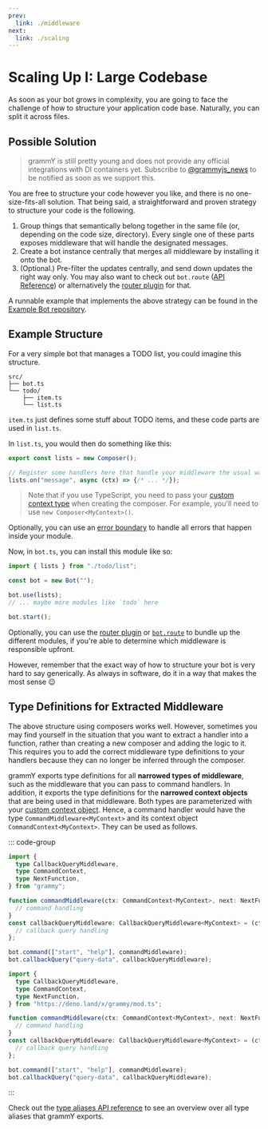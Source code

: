 ```yaml
---
prev:
  link: ./middleware
next:
  link: ./scaling
---
```


# Scaling Up I: Large Codebase

As soon as your bot grows in complexity, you are going to face the challenge of how to structure your application code base.
Naturally, you can split it across files.

## Possible Solution

> grammY is still pretty young and does not provide any official integrations with DI containers yet.
> Subscribe to [@grammyjs_news](https://t.me/grammyjs_news) to be notified as soon as we support this.

You are free to structure your code however you like, and there is no one-size-fits-all solution.
That being said, a straightforward and proven strategy to structure your code is the following.

1. Group things that semantically belong together in the same file (or, depending on the code size, directory).
   Every single one of these parts exposes middleware that will handle the designated messages.
2. Create a bot instance centrally that merges all middleware by installing it onto the bot.
3. (Optional.) Pre-filter the updates centrally, and send down updates the right way only.
   You may also want to check out `bot.route` ([API Reference](https://deno.land/x/grammy/mod.ts?s=Composer#method_route_0)) or alternatively the [router plugin](../plugins/router) for that.

A runnable example that implements the above strategy can be found in the [Example Bot repository](https://github.com/grammyjs/examples/tree/main/scaling).

## Example Structure

For a very simple bot that manages a TODO list, you could imagine this structure.

```asciiart:no-line-numbers
src/
├── bot.ts
└── todo/
    ├── item.ts
    └── list.ts
```

`item.ts` just defines some stuff about TODO items, and these code parts are used in `list.ts`.

In `list.ts`, you would then do something like this:

```ts
export const lists = new Composer();

// Register some handlers here that handle your middleware the usual way.
lists.on("message", async (ctx) => {/* ... */});
```

> Note that if you use TypeScript, you need to pass your [custom context type](../guide/context#customizing-the-context-object) when creating the composer.
> For example, you'll need to use `new Composer<MyContext>()`.

Optionally, you can use an [error boundary](../guide/errors#error-boundaries) to handle all errors that happen inside your module.

Now, in `bot.ts`, you can install this module like so:

```ts
import { lists } from "./todo/list";

const bot = new Bot("");

bot.use(lists);
// ... maybe more modules like `todo` here

bot.start();
```

Optionally, you can use the [router plugin](../plugins/router) or [`bot.route`](https://deno.land/x/grammy/mod.ts?s=Composer#method_route_0) to bundle up the different modules, if you're able to determine which middleware is responsible upfront.

However, remember that the exact way of how to structure your bot is very hard to say generically.
As always in software, do it in a way that makes the most sense :wink:

## Type Definitions for Extracted Middleware

The above structure using composers works well.
However, sometimes you may find yourself in the situation that you want to extract a handler into a function, rather than creating a new composer and adding the logic to it.
This requires you to add the correct middleware type definitions to your handlers because they can no longer be inferred through the composer.

grammY exports type definitions for all **narrowed types of middleware**, such as the middleware that you can pass to command handlers.
In addition, it exports the type definitions for the **narrowed context objects** that are being used in that middleware.
Both types are parameterized with your [custom context object](../guide/context#customizing-the-context-object).
Hence, a command handler would have the type `CommandMiddleware<MyContext>` and its context object `CommandContext<MyContext>`.
They can be used as follows.

::: code-group

```ts [Node.js]
import {
  type CallbackQueryMiddleware,
  type CommandContext,
  type NextFunction,
} from "grammy";

function commandMiddleware(ctx: CommandContext<MyContext>, next: NextFunction) {
  // command handling
}
const callbackQueryMiddleware: CallbackQueryMiddleware<MyContext> = (ctx) => {
  // callback query handling
};

bot.command(["start", "help"], commandMiddleware);
bot.callbackQuery("query-data", callbackQueryMiddleware);
```

```ts [Deno]
import {
  type CallbackQueryMiddleware,
  type CommandContext,
  type NextFunction,
} from "https://deno.land/x/grammy/mod.ts";

function commandMiddleware(ctx: CommandContext<MyContext>, next: NextFunction) {
  // command handling
}
const callbackQueryMiddleware: CallbackQueryMiddleware<MyContext> = (ctx) => {
  // callback query handling
};

bot.command(["start", "help"], commandMiddleware);
bot.callbackQuery("query-data", callbackQueryMiddleware);
```

:::

Check out the [type aliases API reference](https://deno.land/x/grammy/mod.ts#Type_Aliases) to see an overview over all type aliases that grammY exports.
